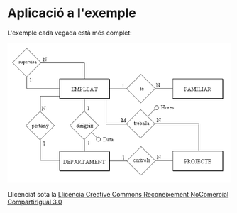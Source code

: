 # Aplicació a l'exemple

L'exemple cada vegada està més complet:





![](relacio_card3.png)




Llicenciat sota la  [Llicència Creative Commons Reconeixement NoComercial
CompartirIgual 3.0](http://creativecommons.org/licenses/by-nc-sa/3.0/)


